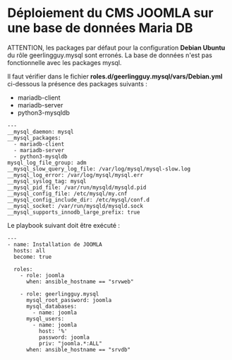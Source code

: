 # Déploiement du CMS JOOMLA sur une base de données Maria DB

ATTENTION, les packages par défaut pour la configuration **Debian Ubuntu** du rôle geerlingguy.mysql sont erronés.
La base de données n'est pas fonctionnelle avec les packages mysql.

Il faut vérifier dans le fichier **roles.d/geerlingguy.mysql/vars/Debian.yml** ci-dessous la présence des packages suivants : 
  - mariadb-client
  - mariadb-server
  - python3-mysqldb

```
---
__mysql_daemon: mysql
__mysql_packages:
  - mariadb-client
  - mariadb-server
  - python3-mysqldb
mysql_log_file_group: adm
__mysql_slow_query_log_file: /var/log/mysql/mysql-slow.log
__mysql_log_error: /var/log/mysql/mysql.err
__mysql_syslog_tag: mysql
__mysql_pid_file: /var/run/mysqld/mysqld.pid
__mysql_config_file: /etc/mysql/my.cnf
__mysql_config_include_dir: /etc/mysql/conf.d
__mysql_socket: /var/run/mysqld/mysqld.sock
__mysql_supports_innodb_large_prefix: true

```


Le playbook suivant doit être exécuté : 


```
---
- name: Installation de JOOMLA
  hosts: all 
  become: true

  roles:
    - role: joomla
      when: ansible_hostname == "srvweb"
    
    - role: geerlingguy.mysql
      mysql_root_password: joomla
      mysql_databases:
        - name: joomla
      mysql_users:
        - name: joomla
          host: '%' 
          password: joomla
          priv: "joomla.*:ALL"
      when: ansible_hostname == "srvdb"
```

